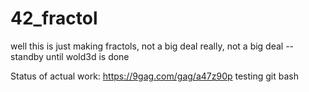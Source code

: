 # 42_fractol
well this is just making fractols, not a big deal
really, not a big deal
-- standby until wold3d is done

Status of actual work:
https://9gag.com/gag/a47z90p
testing git bash
